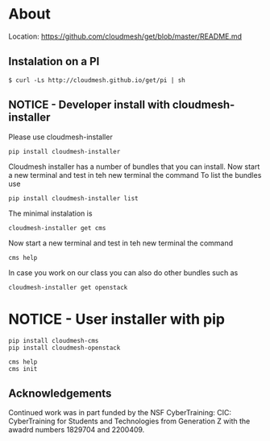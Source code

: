 # About

Location: https://github.com/cloudmesh/get/blob/master/README.md

## Instalation on a PI

```
$ curl -Ls http://cloudmesh.github.io/get/pi | sh
```

## NOTICE - Developer install with cloudmesh-installer 

Please use cloudmesh-installer

    pip install cloudmesh-installer

Cloudmesh installer has a number of bundles that you can install.
Now start a new terminal and test in teh new terminal the command
To list the bundles use

    pip install cloudmesh-installer list

The minimal instalation is

    cloudmesh-installer get cms

Now start a new terminal and test in teh new terminal the command

    cms help

In case you work on our class you can also do other bundles such as

    cloudmesh-installer get openstack

# NOTICE - User installer with pip 

    pip install cloudmesh-cms
    pip install cloudmesh-openstack

    cms help
    cms init

## Acknowledgements

Continued work was in part funded by the NSF
CyberTraining: CIC: CyberTraining for Students and Technologies
from Generation Z with the awadrd numbers 1829704 and 2200409.
